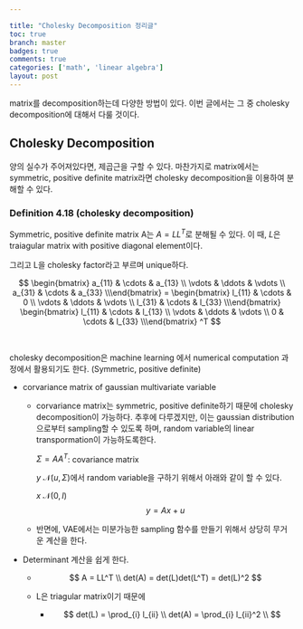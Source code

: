 ```yaml
---

title: "Cholesky Decomposition 정리글"
toc: true
branch: master
badges: true
comments: true
categories: ['math', 'linear algebra']
layout: post
---
```


matrix를 decomposition하는데 다양한 방법이 있다. 이번 글에서는 그 중 cholesky decomposition에 대해서 다룰 것이다.

## Cholesky Decomposition

양의 실수가 주어져있다면, 제곱근을 구할 수 있다. 마찬가지로 matrix에서는 symmetric, positive definite matrix라면 cholesky decomposition을 이용하여 분해할 수 있다.



### Definition 4.18 (cholesky decomposition)

Symmetric, positive definite matrix A는 $A=LL^T$로 분해될 수 있다. 이 때, $L$은 traiagular matrix with positive diagonal element이다.

그리고 L을 cholesky factor라고 부르며 unique하다. 


$$
\begin{bmatrix} a_{11} & \cdots & a_{13} \\ \vdots & \ddots & \vdots \\ a_{31} & \cdots & a_{33} \\\end{bmatrix} = \begin{bmatrix} l_{11} & \cdots & 0 \\ \vdots & \ddots & \vdots \\ l_{31} & \cdots & l_{33} \\\end{bmatrix}  \begin{bmatrix} l_{11} & \cdots & l_{13} \\ \vdots & \ddots & \vdots \\ 0 & \cdots & l_{33} \\\end{bmatrix} ^T
$$



​	


cholesky decomposition은 machine learning 에서 numerical computation 과정에서 활용되기도 한다. (Symmetric, positive definite)

- corvariance matrix of gaussian multivariate  variable

  - corvariance matrix는 symmetric, positive definite하기 때문에 cholesky decomposition이 가능하다. 추후에 다루겠지만, 이는 gaussian distribution으로부터 sampling할 수 있도록 하며, random variable의 linear transpormation이 가능하도록한다.

    $\Sigma= AA^T$: covariance matrix

    $y ~ \mathcal{N}(u, \Sigma)$에서 random variable을 구하기 위해서 아래와 같이 할 수 있다.

    $x ~ \mathcal{N}(0, I)$
    $$
    y = Ax + u
    $$

  - 반면에, VAE에서는 미분가능한 sampling 함수를 만들기 위해서 상당히 무거운 계산을 한다. 

- Determinant 계산을 쉽게 한다.

  - $$
    A = LL^T \\
    det(A) = det(L)det(L^T) = det(L)^2
    $$

    
  
  - L은 triagular matrix이기 때문에
  
    - $$
      det(L) = \prod_{i} l_{ii} \\
    det(A) = \prod_{i} l_{ii}^2 \\
      $$
  
      

